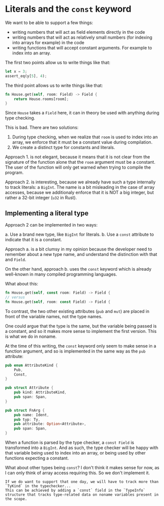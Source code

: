 # Literals and the `const` keyword

We want to be able to support a few things:

* writing numbers that will act as field elements directly in the code
* writing numbers that will act as relatively small numbers (for indexing into arrays for example) in the code
* writing functions that will accept constant arguments. For example to index into an array.

The first two points allow us to write things like that:

```rust
let x = 3;
assert_eq(y[5], 4);
```

The third point allows us to write things like that:

```rust
fn House.get(self, room: Field) -> Field {
    return House.rooms[room];
}
```

Since `House` takes a `Field` here, it can in theory be used with anything during type checking.

This is bad. There are two solutions:

1. During type checking, when we realize that `room` is used to index into an array, we enforce that it must be a constant value during compilation.
2. We create a distinct type for constants and literals.

Approach 1. is not elegant, because it means that it is not clear from the signature of the function alone that the `room` argument must be a constant.
The user of the function will only get warned when trying to compile the program.

Approach 2. is interesting, because we already have such a type internally to track literals: a `BigInt`.
The name is a bit misleading in the case of array accesses, because we additionaly enforce that it is NOT a big integer, but rather a 32-bit integer (`u32` in Rust).

## Implementing a literal type

Approach 2 can be implemented in two ways:

a. Use a brand new type, like `BigInt` for literals.
b. Use a `const` attribute to indicate that it is a constant.

Approach a. is a bit clumsy in my opinion because the developer need to remember about a new type name, and understand the distinction with that and `Field`.

On the other hand, approach b. uses the `const` keyword which is already well-known in many compiled programming languages.

What about this:

```rust
fn House.get(self, const room: Field) -> Field {
// versus
fn House.get(self, room: const Field) -> Field {
```

To contrast, the two other existing attributes (`pub` and `mut`) are placed in front of the variable names, not the type names.

One could argue that the type is the same, but the variable being passed is a constant, and so it makes more sense to implement the first version.
This is what we do in noname.

At the time of this writing, the `const` keyword only seem to make sense in a function argument, and so is implemented in the same way as the `pub` attribute:

```rust
pub enum AttributeKind {
    Pub,
    Const,
}

pub struct Attribute {
    pub kind: AttributeKind,
    pub span: Span,
}

pub struct FnArg {
    pub name: Ident,
    pub typ: Ty,
    pub attribute: Option<Attribute>,
    pub span: Span,
}
```

When a function is parsed by the type checker, a `const Field` is transformed into a `BigInt`.
And as such, the type checker will be happy with that variable being used to index into an array, or being used by other functions expecting a constant.

What about other types being `const`? 
I don't think it makes sense for now, as I can only think of array access requiring this.
So we don't implement it.

```admonish
If we do want to support that one day, we will have to track more than `TyKind` in the typechecker...
This can be achieved by adding a `const` field in the `TypeInfo` structure that tracks type-related data on noname variables present in the scope.
```
